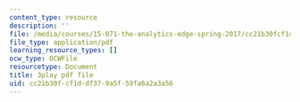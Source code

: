 ```yaml
---
content_type: resource
description: ''
file: /media/courses/15-071-the-analytics-edge-spring-2017/cc21b30fcf1ddf379a5f59fa6a2a3a56_WIKsL9tPoAE.pdf
file_type: application/pdf
learning_resource_types: []
ocw_type: OCWFile
resourcetype: Document
title: 3play pdf file
uid: cc21b30f-cf1d-df37-9a5f-59fa6a2a3a56
---
```

